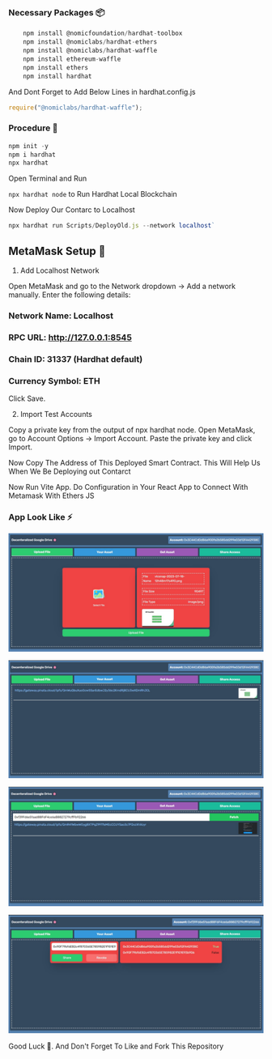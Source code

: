 ### Necessary Packages 📦

```js
    npm install @nomicfoundation/hardhat-toolbox
    npm install @nomiclabs/hardhat-ethers
    npm install @nomiclabs/hardhat-waffle
    npm install ethereum-waffle
    npm install ethers
    npm install hardhat
```

And Dont Forget to Add Below Lines in hardhat.config.js

```js
require("@nomiclabs/hardhat-waffle");
```

### Procedure 🧪

```js
npm init -y
npm i hardhat
npx hardhat
```

Open Terminal and Run

`npx hardhat node` to Run Hardhat Local Blockchain

Now Deploy Our Contarc to Localhost

```js
npx hardhat run Scripts/DeployOld.js --network localhost`
```


## MetaMask Setup 🔑
1. Add Localhost Network
   
Open MetaMask and go to the Network dropdown → Add a network manually.
Enter the following details:

### Network Name: Localhost
### RPC URL: http://127.0.0.1:8545
### Chain ID: 31337 (Hardhat default)
### Currency Symbol: ETH
Click Save.

2. Import Test Accounts
   
Copy a private key from the output of npx hardhat node.
Open MetaMask, go to Account Options → Import Account.
Paste the private key and click Import.


Now Copy The Address of This Deployed Smart Contract. This Will Help Us When We Be Deploying out Contarct

Now Run Vite App. Do Configuration in Your React App to Connect With Metamask With Ethers JS 

### App Look Like ⚡

![Upload File](./Important%20Images%20For%20Readme/A.jpg)

![Your Asset](./Important%20Images%20For%20Readme/B.jpg)

![Get Asset](./Important%20Images%20For%20Readme/C.jpg)

![Share Access](./Important%20Images%20For%20Readme/D.jpg)

Good Luck 👋. And Don't Forget To Like and Fork This Repository
